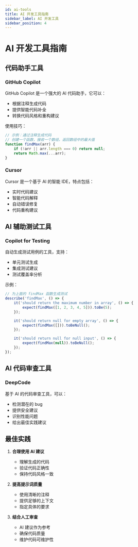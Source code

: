 ```yaml
---
id: ai-tools
title: AI 开发工具指南
sidebar_label: AI 开发工具
sidebar_position: 4
---
```


# AI 开发工具指南

## 代码助手工具

### GitHub Copilot

GitHub Copilot 是一个强大的 AI 代码助手，它可以：
- 根据注释生成代码
- 提供智能代码补全
- 转换代码风格和重构建议

使用技巧：
```javascript
// 示例：通过注释生成代码
// 创建一个函数，接收一个数组，返回数组中的最大值
function findMax(arr) {
    if (!arr || arr.length === 0) return null;
    return Math.max(...arr);
}
```

### Cursor

Cursor 是一个基于 AI 的智能 IDE，特点包括：
- 实时代码建议
- 智能代码解释
- 自动错误修复
- 代码重构建议

## AI 辅助测试工具

### Copilot for Testing

自动生成测试用例的工具，支持：
- 单元测试生成
- 集成测试建议
- 测试覆盖率分析

示例：
```javascript
// 为上面的 findMax 函数生成测试
describe('findMax', () => {
    it('should return the maximum number in array', () => {
        expect(findMax([1, 2, 3, 4, 5])).toBe(5);
    });

    it('should return null for empty array', () => {
        expect(findMax([])).toBeNull();
    });

    it('should return null for null input', () => {
        expect(findMax(null)).toBeNull();
    });
});
```

## AI 代码审查工具

### DeepCode

基于 AI 的代码审查工具，可以：
- 检测潜在的 bug
- 提供安全建议
- 识别性能问题
- 给出最佳实践建议

## 最佳实践

1. **合理使用 AI 建议**
   - 理解生成的代码
   - 验证代码正确性
   - 保持代码风格一致

2. **提高提示词质量**
   - 使用清晰的注释
   - 提供足够的上下文
   - 指定具体的要求

3. **结合人工审查**
   - AI 建议作为参考
   - 确保代码质量
   - 维护代码可维护性 
